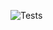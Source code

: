 ![Tests](https://github.com/fahadishaq1/Automated_Testing_Example/actions/workflows/tests.yml/badge.svg)
